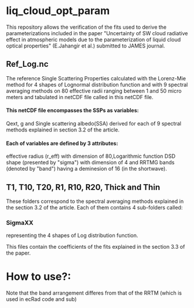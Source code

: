 # liq_cloud_opt_param
This repository allows the verification of the fits used to derive the parameterizations included in the paper "Uncertainty of SW cloud radiative effect in atmospheric models due to the parameterization of liquid cloud optical properties" (E.Jahangir et al.) submitted to JAMES journal.

## Ref_Log.nc 
The reference Single Scattering Properties calculated with the Lorenz-Mie method for 4 shapes of Lognormal distribution function and with 9 spectral averaging methods on 80 effective radii ranging between 1 and 50 micro meters and tabulated in netCDF file called in this netCDF file.

#### This netCDF file encompasses the SSPs as variables:
Qext, g and Single scattering albedo(SSA) derived for each of 9 spectral methods explained in section 3.2 of the article.

#### Each of variables are defined by 3 attributes:
effective radius (r_eff) with dimension of 80,Logarithmic function DSD shape (presented by "sigma") with dimension of 4
and RRTMG bands (denoted by "band") having a deminesion of 16 (in the shortwave).

## T1, T10, T20, R1, R10, R20, Thick and Thin
These folders correspond to the spectral averaging methods explained in the section 3.2 of the article. Each of them contains 4 sub-folders  called:
### SigmaXX
representing the 4 shapes of Log distribution function.   

This files contain the coefficients of the fits explained in the section 3.3 of the paper. 

# How to use?: 



Note that the band arrangement differes from that of the RRTM (which is used in ecRad code and sub)
